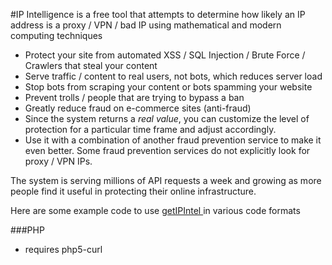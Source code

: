 #IP Intelligence is a free tool that attempts to determine how likely an IP address is a proxy / VPN / bad IP using mathematical and modern computing techniques

* Protect your site from automated XSS / SQL Injection / Brute Force / Crawlers that steal your content
* Serve traffic / content to real users, not bots, which reduces server load
* Stop bots from scraping your content or bots spamming your website
* Prevent trolls / people that are trying to bypass a ban
* Greatly reduce fraud on e-commerce sites (anti-fraud)
* Since the system returns a _real value_, you can customize the level of protection for a particular time frame and adjust accordingly.
* Use it with a combination of another fraud prevention service to make it even better. Some fraud prevention services do not explicitly look for proxy / VPN IPs. 

The system is serving millions of API requests a week and growing as more people find it useful in protecting their online infrastructure.



Here are some example code to use <a href="http://getipintel.net"> getIPIntel </a> in various code formats

###PHP
* requires php5-curl

